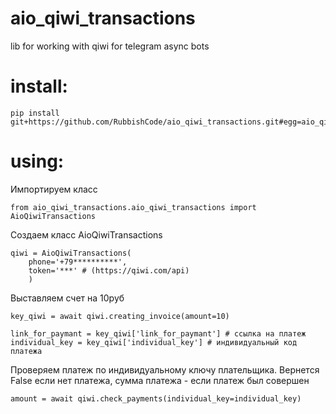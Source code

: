 # aio_qiwi_transactions
lib for working with qiwi for telegram async bots

# install:

    pip install git+https://github.com/RubbishCode/aio_qiwi_transactions.git#egg=aio_qiwi_transactions


# using:


Импортируем класс

    from aio_qiwi_transactions.aio_qiwi_transactions import AioQiwiTransactions


Создаем класс AioQiwiTransactions

    qiwi = AioQiwiTransactions(
        phone='+79**********',
        token='***' # (https://qiwi.com/api)
        )


Выставляем счет на 10руб

    key_qiwi = await qiwi.creating_invoice(amount=10)

    link_for_paymant = key_qiwi['link_for_paymant'] # ссылка на платеж
    individual_key = key_qiwi['individual_key'] # индивидуальный код платежа


Проверяем платеж по индивидуальному ключу плательщика. Вернется False если нет платежа, сумма платежа - если платеж был совершен

    amount = await qiwi.check_payments(individual_key=individual_key)


           







